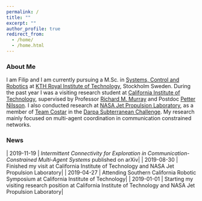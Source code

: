 ```yaml
---
permalink: /
title: ""
excerpt: ""
author_profile: true
redirect_from:
  - /home/
  - /home.html
---
```


### About Me

<p>
  I am Filip and I am currently pursuing a M.Sc. in
  <a href="https://www.kth.se/en/studies/master/systems-control-robotics/description-1.8733">Systems, Control and Robotics</a>
  at <a href="https://www.kth.se/en">KTH Royal Institute of Technology</a>, Stockholm Sweden.
  During the past year I was a visiting research student at
  <a href="https://www.caltech.edu/">California Institute of Technology</a>, supervised by Professor
  <a href="http://www.cds.caltech.edu/~murray/wiki/Main_Page">Richard M. Murray</a>
  and Postdoc <a href="http://www.its.caltech.edu/~lnilsson/#/">Petter Nilsson</a>.
  I also conducted research at <a href="https://www.jpl.nasa.gov/">NASA Jet Propulsion Laboratory</a>, as a member of
  <a href="https://costar.jpl.nasa.gov/">Team Costar</a> in the
  <a href="https://www.subtchallenge.com/">Darpa Subterranean Challenge</a>.
  My research mainly focused on multi-agent coordination in communication constrained networks.
</p>


### News

| 2019-11-19 | *Intermittent Connectivity for Exploration in Communication-Constrained Multi-Agent Systems* published on arXiv|
| 2019-08-30 | Finished my visit at California Institute of Technology and NASA Jet Propulsion Laboratory|
| 2019-04-27 | Attending Southern California Robotic Symposium at California Institute of Technology|
| 2019-01-01 | Starting my visiting research position at California Institute of Technology and NASA Jet Propulsion Laboratory|
